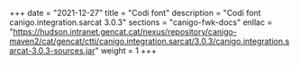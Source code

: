 +++
date        = "2021-12-27"
title       = "Codi font"
description = "Codi font canigo.integration.sarcat 3.0.3"
sections    = "canigo-fwk-docs"
enllac		= "https://hudson.intranet.gencat.cat/nexus/repository/canigo-maven2/cat/gencat/ctti/canigo.integration.sarcat/3.0.3/canigo.integration.sarcat-3.0.3-sources.jar"
weight		= 1
+++
